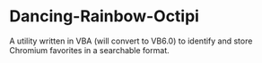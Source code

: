 # Dancing-Rainbow-Octipi
A utility written in VBA (will convert to VB6.0) to identify and store Chromium favorites in a searchable format.
